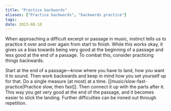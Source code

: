 ```yaml
---
title: "Practice backwards"
aliases: ["Practice backwards", "backwards practice"]
tags:
date: 2023-08-10
---
```

When approaching a difficult excerpt or passage in music, instinct tells us to practice it over and over again from start to finish. While this works okay, it gives us a bias towards being very good at the beginning of a passage and less good at the end of a passage. To combat this, consider practicing things backwards.

Start at the end of a passage—know where you have to land, how you want it to sound. Then work backwards and keep in mind how you set yourself up for that. Do a single measure (at most) at a time. [[music/slow-fast-practice|Practice slow, then fast]]. Then connect it up with the parts after it. This way you get very good at the end of the passage, and it becomes easier to stick the landing. Further difficulties can be ironed out through repetition.